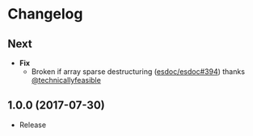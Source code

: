 # Changelog

## Next
- **Fix**
  - Broken if array sparse destructuring ([esdoc/esdoc#394](https://github.com/esdoc/esdoc/pull/394)) thanks [@technicallyfeasible](https://github.com/technicallyfeasible)

## 1.0.0 (2017-07-30)
- Release
